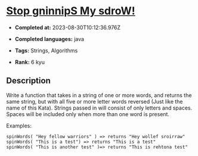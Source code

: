 # [Stop gninnipS My sdroW!](https://www.codewars.com/kata/5264d2b162488dc400000001)

- **Completed at:** 2023-08-30T10:12:36.976Z

- **Completed languages:** java

- **Tags:** Strings, Algorithms

- **Rank:** 6 kyu

## Description

Write a function that takes in a string of one or more words, and returns the same string, but with all five or more letter words reversed (Just like the name of this Kata). Strings passed in will consist of only letters and spaces. Spaces will be included only when more than one word is present.

Examples:
```
spinWords( "Hey fellow warriors" ) => returns "Hey wollef sroirraw" 
spinWords( "This is a test") => returns "This is a test" 
spinWords( "This is another test" )=> returns "This is rehtona test"
```